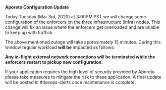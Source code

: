 
**Aporeto Configuration Update**

Today Tuesday (Mar 3rd, 2020) at 3:00PM PST we will change some configuration of the enforcers on the three infrastructure (infra) nodes. This change will fix an issue where the enforcers get overloaded and are unable to keep up with traffick.

The above mentioned outage will take approximately 15 minutes. During this window regular workload **will be** impacted as follows:

**Any in-flight external network connections will be terminated while the enforcers restart to pickup new configuration.**

If your application requires the high level of security provided by Aporeto please take measures to mitigate the risk to these application. A final update will be posted in #devops-alerts once maintenance is complete.
